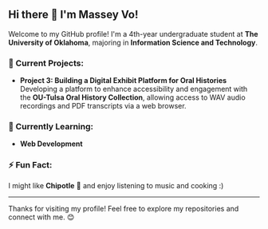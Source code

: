 ## Hi there 👋 I'm Massey Vo!

Welcome to my GitHub profile! I'm a 4th-year undergraduate student at **The University of Oklahoma**, majoring in **Information Science and Technology**.

### 🔭 Current Projects:
- **Project 3: Building a Digital Exhibit Platform for Oral Histories**  
  Developing a platform to enhance accessibility and engagement with the **OU-Tulsa Oral History Collection**, allowing access to WAV audio recordings and PDF transcripts via a web browser.
### 🌱 Currently Learning:
- **Web Development** 
### ⚡ Fun Fact:
I might like **Chipotle** 🌯 and enjoy listening to music and cooking :)

---
Thanks for visiting my profile! Feel free to explore my repositories and connect with me. 😊
